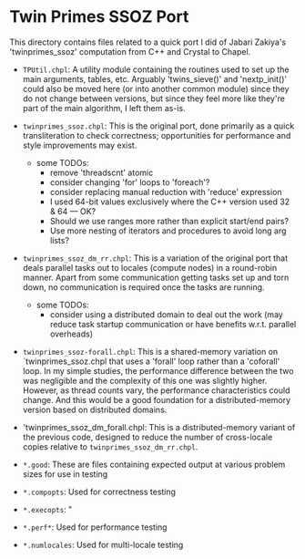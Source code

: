 Twin Primes SSOZ Port
=====================

This directory contains files related to a quick port I did of Jabari
Zakiya's 'twinprimes_ssoz' computation from C++ and Crystal to Chapel.

* `TPUtil.chpl`: A utility module containing the routines used to set
  up the main arguments, tables, etc.  Arguably 'twins_sieve()' and
  'nextp_init()' could also be moved here (or into another common
  module) since they do not change between versions, but since they
  feel more like they're part of the main algorithm, I left them
  as-is.

* `twinprimes_ssoz.chpl`: This is the original port, done primarily as
  a quick transliteration to check correctness; opportunities for
  performance and style improvements may exist.

  - some TODOs:
    - remove 'threadscnt' atomic
    - consider changing 'for' loops to 'foreach'?
    - consider replacing manual reduction with 'reduce' expression
    - I used 64-bit values exclusively where the C++ version used 32 & 64 — OK?
    - Should we use ranges more rather than explicit start/end pairs?
    - Use more nesting of iterators and procedures to avoid long arg lists?

* `twinprimes_ssoz_dm_rr.chpl`: This is a variation of the original
  port that deals parallel tasks out to locales (compute nodes) in a
  round-robin manner.  Apart from some communication getting tasks set
  up and torn down, no communication is required once the tasks are
  running.
  
  - some TODOs:
    - consider using a distributed domain to deal out the work (may reduce
      task startup communication or have benefits w.r.t. parallel overheads)

* `twinprimes_ssoz-forall.chpl`: This is a shared-memory variation on
  `twinprimes_ssoz.chpl that uses a 'forall' loop rather than a
  'coforall' loop.  In my simple studies, the performance difference
  between the two was negligible and the complexity of this one was
  slightly higher.  However, as thread counts vary, the performance
  characteristics could change. And this would be a good foundation
  for a distributed-memory version based on distributed domains.

* 'twinprimes_ssoz_dm_forall.chpl: This is a distributed-memory
  variant of the previous code, designed to reduce the number of
  cross-locale copies relative to `twinprimes_ssoz_dm_rr.chpl`.

* `*.good`: These are files containing expected output at various
  problem sizes for use in testing

* `*.compopts`: Used for correctness testing
* `*.execopts`: "

* `*.perf*`: Used for performance testing

* `*.numlocales`: Used for multi-locale testing
